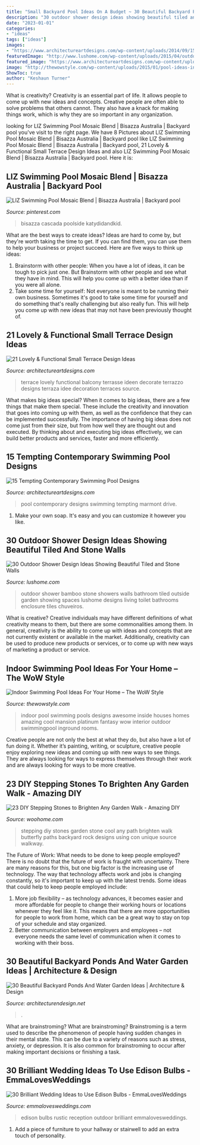 ```yaml
---
title: "Small Backyard Pool Ideas On A Budget ~ 30 Beautiful Backyard Ponds And Water Garden Ideas"
description: "30 outdoor shower design ideas showing beautiful tiled and stone walls"
date: "2023-01-01"
categories:
- "ideas"
tags: ["ideas"]
images:
- "https://www.architectureartdesigns.com/wp-content/uploads/2014/09/15-Tempting-Contemporary-Swimming-Pool-Designs-11-630x898.jpg"
featuredImage: "http://www.lushome.com/wp-content/uploads/2015/04/outdoor-shower-design-ideas-20.jpg"
featured_image: "https://www.architectureartdesigns.com/wp-content/uploads/2014/09/15-Tempting-Contemporary-Swimming-Pool-Designs-11-630x898.jpg"
image: "http://thewowstyle.com/wp-content/uploads/2015/01/pool-ideas-indoor-swimming-pool-designs-with-fantasy-indoor-swimming-pool-awesome-best-indoor-pools.jpg"
ShowToc: true
author: "Keshaun Turner"
---
```



What is creativity?
Creativity is an essential part of life. It allows people to come up with new ideas and concepts. Creative people are often able to solve problems that others cannot. They also have a knack for making things work, which is why they are so important in any organization.

	

		
looking for LIZ Swimming Pool Mosaic Blend | Bisazza Australia | Backyard pool you've visit to the right page. We have 8 Pictures about LIZ Swimming Pool Mosaic Blend | Bisazza Australia | Backyard pool like LIZ Swimming Pool Mosaic Blend | Bisazza Australia | Backyard pool, 21 Lovely &amp; Functional Small Terrace Design Ideas and also LIZ Swimming Pool Mosaic Blend | Bisazza Australia | Backyard pool. Here it is:
		
    
## LIZ Swimming Pool Mosaic Blend | Bisazza Australia | Backyard Pool

<img loading=lazy src="https://i.pinimg.com/736x/bc/72/3a/bc723a1c80cb9994a3237a3c785fe7ca.jpg" onerror="this.onerror=null;this.src='https://tse1.mm.bing.net/th?id=OIP.HFunkca99N0yiilxUu0SqgHaK6&amp;pid=15.1';" alt="LIZ Swimming Pool Mosaic Blend | Bisazza Australia | Backyard pool">

_Source: pinterest.com_

>bisazza cascada poolside katydidandkid. 

	

What are the best ways to create ideas?
Ideas are hard to come by, but they're worth taking the time to get. If you can find them, you can use them to help your business or project succeed. Here are five ways to think up ideas: 
1. Brainstorm with other people: When you have a lot of ideas, it can be tough to pick just one. But Brainstorm with other people and see what they have in mind. This will help you come up with a better idea than if you were all alone. 
2. Take some time for yourself: Not everyone is meant to be running their own business. Sometimes it's good to take some time for yourself and do something that's really challenging but also really fun. This will help you come up with new ideas that may not have been previously thought of. 

    
## 21 Lovely &amp; Functional Small Terrace Design Ideas

<img loading=lazy src="http://www.architectureartdesigns.com/wp-content/uploads/2014/02/421.jpg" onerror="this.onerror=null;this.src='https://tse1.mm.bing.net/th?id=OIP.PTQs_DnlWgoc7SCWuxM50AHaJ6&amp;pid=15.1';" alt="21 Lovely &amp; Functional Small Terrace Design Ideas">

_Source: architectureartdesigns.com_

>terrace lovely functional balcony terrasse ideen decorate terrazzo designs terraza idee decoration terraces source. 

	

What makes big ideas special?
When it comes to big ideas, there are a few things that make them special. These include the creativity and innovation that goes into coming up with them, as well as the confidence that they can be implemented successfully. The importance of having big ideas does not come just from their size, but from how well they are thought out and executed. By thinking about and executing big ideas effectively, we can build better products and services, faster and more efficiently.

    
## 15 Tempting Contemporary Swimming Pool Designs

<img loading=lazy src="https://www.architectureartdesigns.com/wp-content/uploads/2014/09/15-Tempting-Contemporary-Swimming-Pool-Designs-11-630x898.jpg" onerror="this.onerror=null;this.src='https://tse2.mm.bing.net/th?id=OIP.LzbIwxxD8A4HBUZdn7cGRgHaKj&amp;pid=15.1';" alt="15 Tempting Contemporary Swimming Pool Designs">

_Source: architectureartdesigns.com_

>pool contemporary designs swimming tempting marmont drive. 

	

1. Make your own soap. It's easy and you can customize it however you like.

    
## 30 Outdoor Shower Design Ideas Showing Beautiful Tiled And Stone Walls

<img loading=lazy src="http://www.lushome.com/wp-content/uploads/2015/04/outdoor-shower-design-ideas-20.jpg" onerror="this.onerror=null;this.src='https://tse2.mm.bing.net/th?id=OIP.H7AcItTuzemU83A3Q4vzyQAAAA&amp;pid=15.1';" alt="30 Outdoor Shower Design Ideas Showing Beautiful Tiled and Stone Walls">

_Source: lushome.com_

>outdoor shower bamboo stone showers walls bathroom tiled outside garden showing spaces lushome designs living toilet bathrooms enclosure tiles chuveiros. 

	

What is creative?
Creative individuals may have different definitions of what creativity means to them, but there are some commonalities among them. In general, creativity is the ability to come up with ideas and concepts that are not currently existent or available in the market. Additionally, creativity can be used to produce new products or services, or to come up with new ways of marketing a product or service.

    
## Indoor Swimming Pool Ideas For Your Home – The WoW Style

<img loading=lazy src="http://thewowstyle.com/wp-content/uploads/2015/01/pool-ideas-indoor-swimming-pool-designs-with-fantasy-indoor-swimming-pool-awesome-best-indoor-pools.jpg" onerror="this.onerror=null;this.src='https://tse2.mm.bing.net/th?id=OIP.IX854_4Xr9KJGvhjZd_fLwHaLH&amp;pid=15.1';" alt="Indoor Swimming Pool Ideas For Your Home – The WoW Style">

_Source: thewowstyle.com_

>indoor pool swimming pools designs awesome inside houses homes amazing cool mansion platinum fantasy wow interior outdoor swimmingpool inground rooms. 

	

Creative people are not only the best at what they do, but also have a lot of fun doing it. Whether it’s painting, writing, or sculpture, creative people enjoy exploring new ideas and coming up with new ways to see things. They are always looking for ways to express themselves through their work and are always looking for ways to be more creative.

    
## 23 DIY Stepping Stones To Brighten Any Garden Walk - Amazing DIY

<img loading=lazy src="http://www.woohome.com/wp-content/uploads/2014/04/Cool-DIY-Stepping-Stone-21.jpg" onerror="this.onerror=null;this.src='https://tse3.mm.bing.net/th?id=OIP.vDSeLXK9TncXTUj-unS6UwHaLG&amp;pid=15.1';" alt="23 DIY Stepping Stones to Brighten Any Garden Walk - Amazing DIY">

_Source: woohome.com_

>stepping diy stones garden stone cool any path brighten walk butterfly paths backyard rock designs using con unique source walkway. 

	

The Future of Work: What needs to be done to keep people employed?
There is no doubt that the future of work is fraught with uncertainty. There are many reasons for this, but one big factor is the increasing use of technology. The way that technology affects work and jobs is changing constantly, so it's important to keep up with the latest trends. Some ideas that could help to keep people employed include: 
1) More job flexibility – as technology advances, it becomes easier and more affordable for people to change their working hours or locations whenever they feel like it. This means that there are more opportunities for people to work from home, which can be a great way to stay on top of your schedule and stay organized. 
2) Better communication between employers and employees – not everyone needs the same level of communication when it comes to working with their boss.

    
## 30 Beautiful Backyard Ponds And Water Garden Ideas | Architecture &amp; Design

<img loading=lazy src="https://cdn.architecturendesign.net/wp-content/uploads/2015/06/AD-Backyard-Ponds-Water-Gardens-26.jpg" onerror="this.onerror=null;this.src='https://tse4.mm.bing.net/th?id=OIP.XmNN1Z1jwmtwlnzXCo36GgHaLD&amp;pid=15.1';" alt="30 Beautiful Backyard Ponds And Water Garden Ideas | Architecture &amp; Design">

_Source: architecturendesign.net_

>. 

	

What are brainstroming?
What are brainstroming? Brainstroming is a term used to describe the phenomenon of people having sudden changes in their mental state. This can be due to a variety of reasons such as stress, anxiety, or depression. It is also common for brainstroming to occur after making important decisions or finishing a task.

    
## 30 Brilliant Wedding Ideas To Use Edison Bulbs - EmmaLovesWeddings

<img loading=lazy src="https://emmalovesweddings.com/wp-content/uploads/2017/10/outdoor-rustic-wedding-reception-ideas.jpg" onerror="this.onerror=null;this.src='https://tse3.mm.bing.net/th?id=OIP.fZdrfC13ry4-yquBoRzX-QHaLH&amp;pid=15.1';" alt="30 Brilliant Wedding Ideas to Use Edison Bulbs - EmmaLovesWeddings">

_Source: emmalovesweddings.com_

>edison bulbs rustic reception outdoor brilliant emmalovesweddings. 

	

1. Add a piece of furniture to your hallway or stairwell to add an extra touch of personality.

